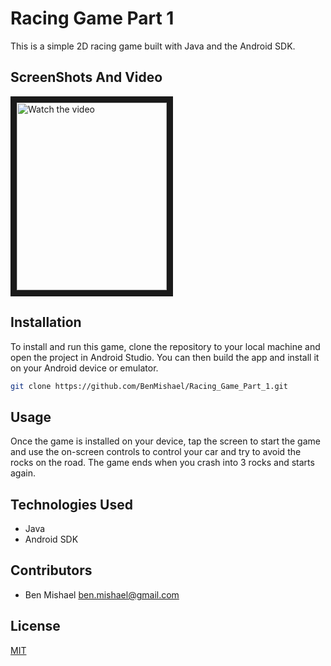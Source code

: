 # Racing Game Part 1

This is a simple 2D racing game built with Java and the Android SDK.

## ScreenShots And Video
<a href="https://youtube.com/shorts/Q0YTY1mRXWw?feature=share" target="_blank">
 <img src="https://i.ibb.co/89VBNX5/Screenshot-2023-04-15-18-40-25.jpg" alt="Watch the video" width="240" height="300" border="10" />
</a>

## Installation

To install and run this game, clone the repository to your local machine and open the project in Android Studio. You can then build the app and install it on your Android device or emulator.

```bash
git clone https://github.com/BenMishael/Racing_Game_Part_1.git
```

## Usage

Once the game is installed on your device, tap the screen to start the game and use the on-screen controls to control your car and try to avoid the rocks on the road. The game ends when you crash into 3 rocks and starts again.

## Technologies Used

- Java  
- Android SDK

## Contributors

- Ben Mishael ben.mishael@gmail.com

## License

[MIT](https://choosealicense.com/licenses/mit/)
